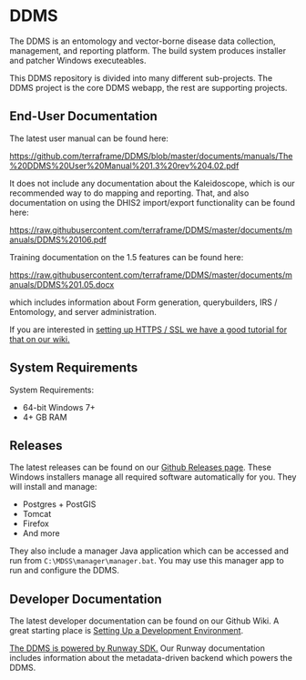 # DDMS

The DDMS is an entomology and vector-borne disease data collection, management, and reporting platform. The build system produces installer and patcher Windows executeables.

This DDMS repository is divided into many different sub-projects. The DDMS project is the core DDMS webapp, the rest are supporting projects.

## End-User Documentation

The latest user manual can be found here:

https://github.com/terraframe/DDMS/blob/master/documents/manuals/The%20DDMS%20User%20Manual%201.3%20rev%204.02.pdf

It does not include any documentation about the Kaleidoscope, which is our recommended way to do mapping and reporting. That, and also documentation on using the DHIS2 import/export functionality can be found here:

https://raw.githubusercontent.com/terraframe/DDMS/master/documents/manuals/DDMS%20106.pdf

Training documentation on the 1.5 features can be found here:

https://raw.githubusercontent.com/terraframe/DDMS/master/documents/manuals/DDMS%201.05.docx

which includes information about Form generation, querybuilders, IRS / Entomology, and server administration.

If you are interested in [setting up HTTPS / SSL we have a good tutorial for that on our wiki.](https://github.com/terraframe/DDMS/wiki/HTTPS-Setup-with-Lets-Encrypt)

## System Requirements

System Requirements:
- 64-bit Windows 7+
- 4+ GB RAM

## Releases

The latest releases can be found on our [Github Releases page](https://github.com/terraframe/DDMS/releases). These Windows installers manage all required software automatically for you. They will install and manage:
- Postgres + PostGIS
- Tomcat
- Firefox
- And more

They also include a manager Java application which can be accessed and run from `C:\MDSS\manager\manager.bat`. You may use this manager app to run and configure the DDMS.

## Developer Documentation

The latest developer documentation can be found on our Github Wiki. A great starting place is [Setting Up a Development Environment](https://github.com/terraframe/DDMS/wiki/Setting-Up-A-Development-Environment).

[The DDMS is powered by Runway SDK.](http://terraframe.github.io/Runway-SDK/) Our Runway documentation includes information about the metadata-driven backend which powers the DDMS.
